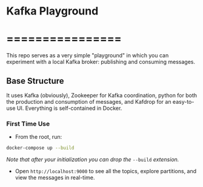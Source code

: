 # Kafka Playground
# ================

This repo serves as a very simple "playground" in which you can experiment with a local Kafka broker: publishing and consuming messages.

## Base Structure

It uses Kafka (obviously), Zookeeper for Kafka coordination, python for both the production and consumption of messages, and Kafdrop for an easy-to-use UI.
Everything is self-contained in Docker.

### First Time Use

- From the root, run: 
```bash
docker-compose up --build
```

*Note that after your initialization you can drop the* `--build` *extension.*

- Open `http://localhost:9000` to see all the topics, explore partitions, and view the messages in real-time.
